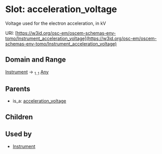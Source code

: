 
# Slot: acceleration_voltage

Voltage used for the electron acceleration, in kV

URI: [https://w3id.org/osc-em/oscem-schemas-env-tomo/Instrument_acceleration_voltage](https://w3id.org/osc-em/oscem-schemas-env-tomo/Instrument_acceleration_voltage)


## Domain and Range

[Instrument](Instrument.md) &#8594;  <sub>1..1</sub> [Any](Any.md)

## Parents

 *  is_a: [acceleration_voltage](acceleration_voltage.md)

## Children


## Used by

 * [Instrument](Instrument.md)
